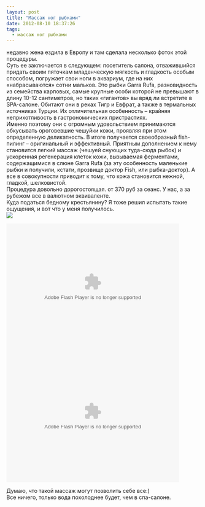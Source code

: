```yaml
---
layout: post
title: "Массаж ног рыбками"
date: 2012-08-10 18:37:26
tags:
  - массаж ног рыбками
---
```

недавно жена ездила в Европу и там сделала несколько фоток этой
процедуры.  
Суть ее заключается в следующем: посетитель салона, отважившийся придать
своим пяточкам младенческую мягкость и гладкость особым способом,
погружает свои ноги в аквариум, где на них «набрасываются» сотни
мальков. Это рыбки Garra Rufa, разновидность из семейства карповых,
самые крупные особи которой не превышают в длину 10-12 сантиметров, но
таких «гигантов» вы вряд ли встретите в SPA-салоне. Обитают они в реках
Тигр и Евфрат, а также в термальных источниках Турции. Их отличительная
особенность – крайняя неприхотливость в гастрономических пристрастиях.  
Именно поэтому они с огромным удовольствием принимаются обкусывать
ороговевшие чешуйки кожи, проявляя при этом определенную деликатность. В
итоге получается своеобразный fish-пилинг – оригинальный и эффективный.
Приятным дополнением к нему становится легкий массаж (чешуей снующих
туда-сюда рыбок) и ускоренная регенерация клеток кожи, вызываемая
ферментами, содержащимися в слюне Garra Rufa (за эту особенность
маленькие рыбки и получили, кстати, прозвище доктор Fish, или
рыбка-доктор). А все в совокупности приводит к тому, что кожа становится
нежной, гладкой, шелковистой.  
Процедура довольно дорогостоящая. от 370 руб за сеанс. У нас, а за
рубежом все в валютном эквиваленте.  
Куда податься бедному крестьянину? Я тоже решил испытать такие ощущения,
и вот что у меня получилось.  
![](http://fishingguru.ru/uploads/images/00/00/01/2012/08/10/671b79.jpg)

<object width="450" height="337">
<param name="wmode" value="opaque" />
<param name="wmode" value="opaque" />
<param name="video" value="http://static.video.yandex.ru/lite/russian-field2005/rakvbl21am.4727/" />
<param name="allowFullScreen" value="true" />
<param name="scale" value="noscale" />
<embed src="http://static.video.yandex.ru/lite/russian-field2005/rakvbl21am.4727/" type="application/x-shockwave-flash" width="450" height="337" allowfullscreen="true" wmode="opaque" />
</object>



<object width="450" height="337">
<param name="wmode" value="opaque" />
<param name="wmode" value="opaque" />
<param name="video" value="http://static.video.yandex.ru/lite/russian-field2005/ib5dp5nwf9.5107/" />
<param name="allowFullScreen" value="true" />
<param name="scale" value="noscale" />
<embed src="http://static.video.yandex.ru/lite/russian-field2005/ib5dp5nwf9.5107/" type="application/x-shockwave-flash" width="450" height="337" allowfullscreen="true" wmode="opaque" />
</object>

Думаю, что такой массаж могут позволить себе все:)  
Все ничего, только вода похолоднее будет, чем в спа-салоне.

